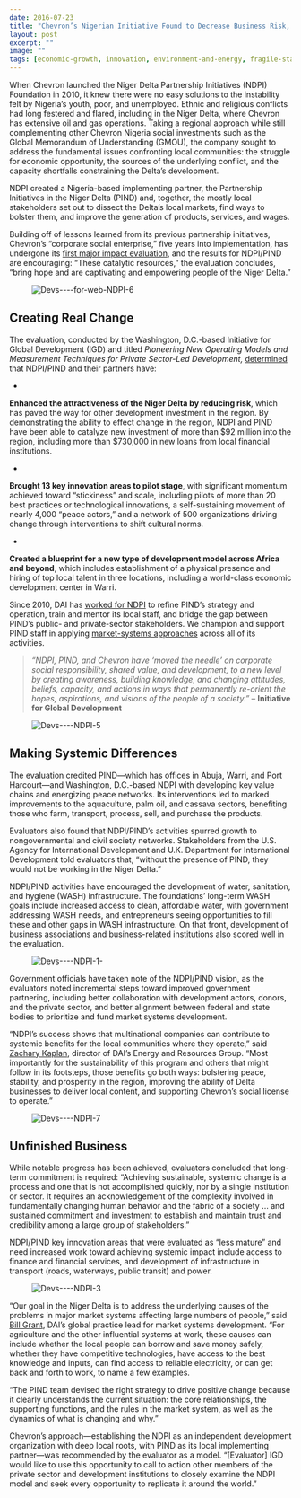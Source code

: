 ```yaml
---
date: 2016-07-23
title: "Chevron’s Nigerian Initiative Found to Decrease Business Risk, Attract Local Investment, and "Bring Hope""
layout: post
excerpt: ""
image: ""
tags: [economic-growth, innovation, environment-and-energy, fragile-states, sustainable-business]
---
```

<p>When Chevron launched the Niger Delta Partnership Initiatives (NDPI) Foundation in 2010, it knew there were no easy solutions to the instability felt by Nigeria’s youth, poor, and unemployed. Ethnic and religious conflicts had long festered and flared, including in the Niger Delta, where Chevron has extensive oil and gas operations. Taking a regional approach while still complementing other Chevron Nigeria social investments such as the Global Memorandum of Understanding (GMOU), the company sought to address the fundamental issues confronting local communities: the struggle for economic opportunity, the sources of the underlying conflict, and the capacity shortfalls constraining the Delta’s development.</p><p>NDPI created a Nigeria-based implementing partner, the Partnership Initiatives in the Niger Delta (PIND) and, together, the mostly local stakeholders set out to dissect the Delta’s local markets, find ways to bolster them, and improve the generation of products, services, and wages.</p><p>Building off of lessons learned from its previous partnership initiatives, Chevron’s “corporate social enterprise,” five years into implementation, has undergone its <a href="http://www.pindfoundation.org/homepage/pind-ndpi-impact-assessment-report/">first major impact evaluation</a>, and the results for NDPI/PIND are encouraging: “These catalytic resources,” the evaluation concludes, “bring hope and are captivating and empowering people of the Niger Delta.”</p><figure class="kg-card kg-image-card"><img src="https://pubs.ghost.io/uploads/Devs----for-web-NDPI-6.jpg" class="kg-image" alt="Devs----for-web-NDPI-6" loading="lazy" title="Source: &quot;Pioneering New Operating Models and Measurement Techniques for Private Sector-Led Development: Assessing Impact in Nigeria’s Niger Delta,&quot; by the Institution for Global Development, Washington, D.C."></figure><h2 id="creating-real-change">Creating Real Change</h2><p>The evaluation, conducted by the Washington, D.C.-based Initiative for Global Development (IGD) and titled <em>Pioneering New Operating Models and Measurement Techniques for Private Sector-Led Development,</em> <a href="http://dai-global-developments.com/articles/unveiling-a-new-methodology-for-measuring-development-impact-on-market-systems/">determined</a> that NDPI/PIND and their partners have:</p><ul><li></li></ul><p><strong>Enhanced the attractiveness of the Niger Delta by reducing risk</strong>, which has paved the way for other development investment in the region. By demonstrating the ability to effect change in the region, NDPI and PIND have been able to catalyze new investment of more than $92 million into the region, including more than $730,000 in new loans from local financial institutions.</p><ul><li></li></ul><p><strong>Brought 13 key innovation areas to pilot stage</strong>, with significant momentum achieved toward “stickiness” and scale, including pilots of more than 20 best practices or technological innovations, a self-sustaining movement of nearly 4,000 “peace actors,” and a network of 500 organizations driving change through interventions to shift cultural norms.</p><ul><li></li></ul><p><strong>Created a blueprint for a new type of development model across Africa and beyond</strong>, which includes establishment of a physical presence and hiring of top local talent in three locations, including a world-class economic development center in Warri.</p><p>Since 2010, DAI has <a href="http://dai.com/our-work/projects/nigeria%E2%80%94foundation-partnership-initiatives-niger-delta-pind">worked for NDPI</a> to refine PIND’s strategy and operation, train and mentor its local staff, and bridge the gap between PIND’s public- and private-sector stakeholders. We champion and support PIND staff in applying <a href="http://dai-global-developments.com/articles/market-systems-development-a-primer-on-pro-poor-programming/">market-systems approaches</a> across all of its activities.</p><blockquote><em>“NDPI, PIND, and Chevron have ‘moved the needle’ on corporate social responsibility, shared value, and development, to a new level by creating awareness, building knowledge, and changing attitudes, beliefs, capacity, and actions in ways that permanently re-orient the hopes, aspirations, and visions of the people of a society.”</em> – <strong>Initiative for Global Development</strong></blockquote><figure class="kg-card kg-image-card"><img src="https://pubs.ghost.io/uploads/Devs----NDPI-5.jpg" class="kg-image" alt="Devs----NDPI-5" loading="lazy" title="Members of the Catfish Farmers Association of Nigeria (CAFAN) at their association’s office in Ugehelli, Delta state, Nigeria. CAFAN joined with PIND and feed distributors aquaculture demonstrations and learn how to maintain proper association records. Source: IGD."></figure><h2 id="making-systemic-differences">Making Systemic Differences</h2><p>The evaluation credited PIND—which has offices in Abuja, Warri, and Port Harcourt—and Washington, D.C.-based NDPI with developing key value chains and energizing peace networks. Its interventions led to marked improvements to the aquaculture, palm oil, and cassava sectors, benefiting those who farm, transport, process, sell, and purchase the products.</p><p>Evaluators also found that NDPI/PIND’s activities spurred growth to nongovernmental and civil society networks. Stakeholders from the U.S. Agency for International Development and U.K. Department for International Development told evaluators that, “without the presence of PIND, they would not be working in the Niger Delta.”</p><p>NDPI/PIND activities have encouraged the development of water, sanitation, and hygiene (WASH) infrastructure. The foundations’ long-term WASH goals include increased access to clean, affordable water, with government addressing WASH needs, and entrepreneurs seeing opportunities to fill these and other gaps in WASH infrastructure. On that front, development of business associations and business-related institutions also scored well in the evaluation.</p><figure class="kg-card kg-image-card"><img src="https://pubs.ghost.io/uploads/Devs----NDPI-1-.jpg" class="kg-image" alt="Devs----NDPI-1-" loading="lazy" title="Ejiro Eshareturi (far right) of Ideal Women Advancement Initiative partners with PIND to build the capacity of women to be leaders and agents of peace within their communities. Source: IGD."></figure><p>Government officials have taken note of the NDPI/PIND vision, as the evaluators noted incremental steps toward improved government partnering, including better collaboration with development actors, donors, and the private sector, and better alignment between federal and state bodies to prioritize and fund market systems development.</p><p>“NDPI’s success shows that multinational companies can contribute to systemic benefits for the local communities where they operate,” said <a href="http://dai.com/who-we-are/our-team/zach-kaplan">Zachary Kaplan</a>, director of DAI’s Energy and Resources Group. “Most importantly for the sustainability of this program and others that might follow in its footsteps, those benefits go both ways: bolstering peace, stability, and prosperity in the region, improving the ability of Delta businesses to deliver local content, and supporting Chevron’s social license to operate.”</p><figure class="kg-card kg-image-card"><img src="https://pubs.ghost.io/uploads/Devs----NDPI-7.jpg" class="kg-image" alt="Devs----NDPI-7" loading="lazy" title="Small-scale processing equipment for palm oil extraction is locally fabricated in partnership with associations of fabricators and the Nigerian Institute for Palm Oil Research. Source: IGD."></figure><h2 id="unfinished-business">Unfinished Business</h2><p>While notable progress has been achieved, evaluators concluded that long-term commitment is required: “Achieving sustainable, systemic change is a process and one that is not accomplished quickly, nor by a single institution or sector. It requires an acknowledgement of the complexity involved in fundamentally changing human behavior and the fabric of a society … and sustained commitment and investment to establish and maintain trust and credibility among a large group of stakeholders.”</p><p>NDPI/PIND key innovation areas that were evaluated as “less mature” and need increased work toward achieving systemic impact include access to finance and financial services, and development of infrastructure in transport (roads, waterways, public transit) and power.</p><figure class="kg-card kg-image-card"><img src="https://pubs.ghost.io/uploads/Devs----NDPI-3.jpg" class="kg-image" alt="Devs----NDPI-3" loading="lazy" title="NDPI and PIND build connections with government leaders during the Niger Delta Development Forums (NDDFs). Left to right, Ayebaesin Beredugo, Executive Assistant, Rivers State Government; Ambassador Joe Keshi, Director, BRACED Commission and Ambassador Robert Perry, Vice President, Corporate Council on Africa, led discussions during the first session of NDDF Washington, DC on October 28, 2015. Source: IGD."></figure><p>“Our goal in the Niger Delta is to address the underlying causes of the problems in major market systems affecting large numbers of people,” said <a href="http://dai.com/who-we-are/our-team/bill-grant">Bill Grant</a>, DAI’s global practice lead for market systems development. “For agriculture and the other influential systems at work, these causes can include whether the local people can borrow and save money safely, whether they have competitive technologies, have access to the best knowledge and inputs, can find access to reliable electricity, or can get back and forth to work, to name a few examples.</p><p>“The PIND team devised the right strategy to drive positive change because it clearly understands the current situation: the core relationships, the supporting functions, and the rules in the market system, as well as the dynamics of what is changing and why.”</p><p>Chevron’s approach—establishing the NDPI as an independent development organization with deep local roots, with PIND as its local implementing partner—was recommended by the evaluator as a model. “[Evaluator] IGD would like to use this opportunity to call to action other members of the private sector and development institutions to closely examine the NDPI model and seek every opportunity to replicate it around the world.”</p>
  